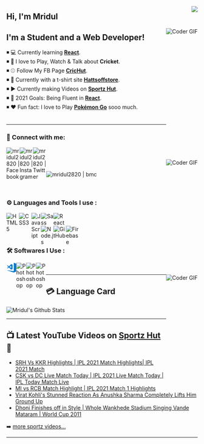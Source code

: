 [<img align="right" src="https://visitor-badge.glitch.me/badge?page_id=mridul2820.mridul2820" />][myprofile]

## Hi, I'm Mridul

[<img align="right" src="https://mridul2820.github.io/github-assets/assets/gif/coding.gif" alt="Coder GIF" height="280">][myprofile]

## I'm a Student and a Web Developer!


◾ 💻 Currently learning **[React][react]**.
<br/>
◾ 🏏 I love to Play, Watch & Talk about **Cricket**.
<br/>
◾ ⚾  Follow My FB Page **[CricHut][CricHut]**.
<br/>
◾ 👕 Currently with a t-shirt site **[Hattsoffstore][hattsoff]**.
<br/>
◾ ▶  Currently making Videos on  **[Sportz Hut][sportzhut]**.
<br/>
◾ 🥅 2021 Goals: Being Fluent in **[React][react]**.
<br/>
◾ ❤ Fun fact: I love to Play **[Pokémon Go](https://pokemongolive.com/)** sooo much.
<br/>
<br/>

---

### 🧧 Connect with me:

[<img align="left" alt="mridul2820 | Facebook" width="35px" src="https://mridul2820.github.io/github-assets/assets/social/facebook.svg" />][facebook]
[<img align="left" alt="mridul2820 | Instagram" width="35px" src="https://mridul2820.github.io/github-assets/assets/social/instagram.svg" />][instagram]
[<img align="left" alt="mridul2820 | Twitter" width="35px" src="https://mridul2820.github.io/github-assets/assets/social/twitter.svg" />][twitter]

<br />

[<img align="right" src="https://mridul2820.github.io/github-assets/assets/gif/comp.gif" alt="Coder GIF" height="280">][myprofile]

<br />

[<img align="left" alt="mridul2820 | bmc" width="250px" src="https://mridul2820.github.io/github-assets/assets/social/BMC.svg" />][buymeacoffee]

<br />
<br />
<br />

### ⚙ Languages and Tools  I use :

[<img align="left" alt="HTML5" width="33px" src="https://mridul2820.github.io/github-assets/assets/tech/html-5.svg" />][myprofile]
[<img align="left" alt="CSS3" width="33px" src="https://mridul2820.github.io/github-assets/assets/tech/css.svg" />][myprofile]
[<img align="left" alt="JavaScript" width="25px" src="https://mridul2820.github.io/github-assets/assets/tech/js.png" />][myprofile]
[<img align="left" alt="Sass" width="33px" src="https://mridul2820.github.io/github-assets/assets/tech/sass.svg" />][myprofile]
[<img align="left" alt="React" width="33px" src="https://mridul2820.github.io/github-assets/assets/tech/react.svg" />][myprofile]
<br />
<br />
[<img align="left" alt="Node.js" width="33px" src="https://mridul2820.github.io/github-assets/assets/tech/node-js.png" />][myprofile]
[<img align="left" alt="GitHub" width="33px" src="https://mridul2820.github.io/github-assets/assets/tech/github.svg" />][myprofile]
[<img align="left" alt="Firebase" width="40px" src="https://mridul2820.github.io/github-assets/assets/tech/firebase.png" />][myprofile]

<br />

### 🛠 Softwares I Use : 

<a href="https://code.visualstudio.com/"><img align="left" alt="Visual Studio Code" width="26px" src="https://raw.githubusercontent.com/github/explore/80688e429a7d4ef2fca1e82350fe8e3517d3494d/topics/visual-studio-code/visual-studio-code.png" /> </a>
<a href="https://www.photoshop.com/en" target="_blank"> <img align="left" alt="Photoshop" width="26px" src="https://upload.wikimedia.org/wikipedia/commons/thumb/a/af/Adobe_Photoshop_CC_icon.svg/1200px-Adobe_Photoshop_CC_icon.svg.png"/> </a>
<a href="https://www.adobe.com/in/products/photoshop-lightroom.html" target="_blank"> <img align="left" alt="Photoshop" width="26px" src="https://upload.wikimedia.org/wikipedia/commons/thumb/4/40/Adobe_Premiere_Pro_CC_icon.svg/1200px-Adobe_Premiere_Pro_CC_icon.svg.png"/> </a>
<a href="https://www.adobe.com/in/products/premiere.html" target="_blank"> <img align="left" alt="Photoshop" width="26px" src="https://upload.wikimedia.org/wikipedia/commons/thumb/b/b6/Adobe_Photoshop_Lightroom_CC_logo.svg/220px-Adobe_Photoshop_Lightroom_CC_logo.svg.png"/> </a>

<br />

[<img align="right" src="https://mridul2820.github.io/github-assets/assets/gif/responsive.gif" alt="Coder GIF" height="280">][myprofile]

---

## 💳 Language Card
<img align="center" alt="Mridul's Github Stats" src="https://github-readme-stats.mridul28.vercel.app/api/top-langs/?username=mridul2820&&layout=compact" />

---

## 📺 Latest YouTube Videos on [Sportz Hut][sportzhut] 🏏
<!-- YOUTUBE:START -->
- [SRH Vs KKR Highlights | IPL 2021 Match Highlights| IPL 2021 Match](https://www.youtube.com/watch?v=X0nxWkOYq9g)
- [CSK vs DC Live Match Today | IPL 2021 Live Match Today  | IPL Today Match Live](https://www.youtube.com/watch?v=vwZKTXbHxWk)
- [MI vs RCB Match Highlight |  IPL 2021 Match 1 Highlights](https://www.youtube.com/watch?v=Z3Xv4PS6oyM)
- [Virat Kohli's Stunned Reaction As Anushka Sharma Completely Lifts Him Ground Up](https://www.youtube.com/watch?v=a7JD2ylEMu8)
- [Dhoni Finishes off in Style | Whole Wankhede Stadium Singing Vande Mataram | World Cup 2011](https://www.youtube.com/watch?v=j6HL8Yv-VuU)
<!-- YOUTUBE:END -->
➡️ [more sportz videos...][sportzhut]

---

[myprofile]: https://github.com/Mridul2820
[buymeacoffee]: https://www.buymeacoffee.com/Mriduls
[CricHut]: https://www.facebook.com/crichutcricket/
[sportzhut]: https://www.youtube.com/sportzhut
[facebook]: https://www.facebook.com/mridul.panda.754/
[instagram]: https://www.instagram.com/i_mridul
[twitter]: https://twitter.com/i_mridul
[hattsoff]: https://www.hattsoffstore.com/
[react]: https://reactjs.org/

